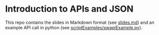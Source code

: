# Introduction to APIs and JSON

This repo contains the slides in Markdown format (see [slides.md](./slides.md)) and an example API call in python (see [scriptExamples/swapiExample.py](./scriptExamples/swapiExample.py)).
